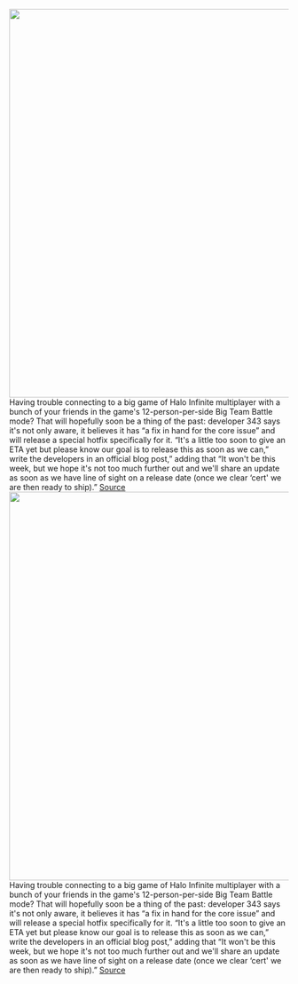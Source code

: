 <img src='https://cdn.vox-cdn.com/thumbor/I2kawt36d1Pf4GfeeTLKc7hGHKc=/0x0:2128x1197/1200x800/filters:focal(556x373:896x713)/cdn.vox-cdn.com/uploads/chorus_image/image/70372706/halo_infinite_keyart_primary_horiz_9e788e276ba740e3af6451ef073fd3de.0.png' width='700px' /><br/>
Having trouble connecting to a big game of Halo Infinite multiplayer with a bunch of your friends in the game's 12-person-per-side Big Team Battle mode? That will hopefully soon be a thing of the past: developer 343 says it's not only aware, it believes it has “a fix in hand for the core issue” and will release a special hotfix specifically for it. “It's a little too soon to give an ETA yet but please know our goal is to release this as soon as we can,” write the developers in an official blog post,” adding that “It won't be this week, but we hope it's not too much further out and we'll share an update as soon as we have line of sight on a release date (once we clear ‘cert' we are then ready to ship).”
<a href='https://www.theverge.com/2022/1/10/22877515/microsoft-halo-infinite-big-team-battle-matchmaking-fix-343'> Source <a/><img src='https://cdn.vox-cdn.com/thumbor/I2kawt36d1Pf4GfeeTLKc7hGHKc=/0x0:2128x1197/1200x800/filters:focal(556x373:896x713)/cdn.vox-cdn.com/uploads/chorus_image/image/70372706/halo_infinite_keyart_primary_horiz_9e788e276ba740e3af6451ef073fd3de.0.png' width='700px' /><br/>
Having trouble connecting to a big game of Halo Infinite multiplayer with a bunch of your friends in the game's 12-person-per-side Big Team Battle mode? That will hopefully soon be a thing of the past: developer 343 says it's not only aware, it believes it has “a fix in hand for the core issue” and will release a special hotfix specifically for it. “It's a little too soon to give an ETA yet but please know our goal is to release this as soon as we can,” write the developers in an official blog post,” adding that “It won't be this week, but we hope it's not too much further out and we'll share an update as soon as we have line of sight on a release date (once we clear ‘cert' we are then ready to ship).”
<a href='https://www.theverge.com/2022/1/10/22877515/microsoft-halo-infinite-big-team-battle-matchmaking-fix-343'> Source <a/>